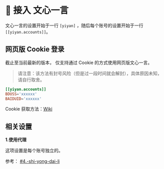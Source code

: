 # 🤣 接入 文心一言

文心一言的设置开始于一行 `[yiyan]` ，随后每个账号的设置开始于一行 `[[yiyan.accounts]]`。

## 网页版 Cookie 登录

截止至当前最新的版本， 仅支持通过 Cookie 的方式使用网页版文心一言。

> 请注意：该方法有封号风险（但是过一段时间就会解封），具体原因未知，请自行取舍。

```toml
[[yiyan.accounts]]
BDUSS='xxxxxx'
BAIDUID='xxxxxx'
```

Cookie 获取方法：[Wiki](https://github.com/lss233/chatgpt-mirai-qq-bot/wiki/%E6%96%87%E5%BF%83%E4%B8%80%E8%A8%80-Cookie-%E8%8E%B7%E5%8F%96%E6%95%99%E7%A8%8B)

## 相关设置

**1.使用代理**

这项设置是每个账号独立的。

参考： [#4.-shi-yong-dai-li](jie-ru-openai-de-chatgpt.md#4.-shi-yong-dai-li "mention")

